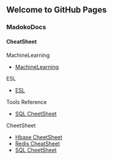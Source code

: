 
## Welcome to GitHub Pages

### MadokoDocs

#### CheatSheet

MachineLearning
- [MachineLearning](/docs/MachineLearning/out/MachineLearning.html)

ESL
- [ESL](/docs/ESL/out/ESL.html)

Tools Reference
- [SQL CheetSheet](/docs/Graphviz使用教程.md)

CheetSheet
- [Hbase CheetSheet](/docs/MadokoDocs/CheatSheet/Hbase_CheatSheet.pdf)
- [Redis CheatSheet](/docs/MadokoDocs/CheatSheet/Redis_CheatSheet.html)
- [SQL CheetSheet](/docs/MadokoDocs/CheatSheet/SQL_CheatSheet.html)
